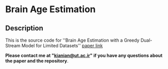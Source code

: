 # Brain Age Estimation

## Description 
This is the source code for ''Brain Age Estimation with a Greedy Dual-Stream Model for Limited Datasets''
 [paper link](https://google.com ("paper link"))
 
**Please contact me at "kianian@ut.ac.ir" if you have any questions about the paper and the repository**.
